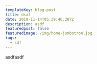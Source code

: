 ```yaml
---
templateKey: blog-post
title: dsaf
date: 2019-11-14T05:39:46.207Z
description: asdf
featuredpost: false
featuredimage: /img/home-jumbotron.jpg
tags:
  - sdf
---
```

asdfasdf
